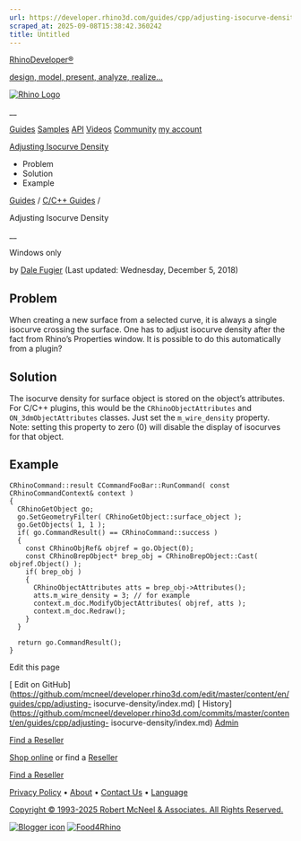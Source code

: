 ```yaml
---
url: https://developer.rhino3d.com/guides/cpp/adjusting-isocurve-density/
scraped_at: 2025-09-08T15:38:42.360242
title: Untitled
---
```


[RhinoDeveloper®](/)

[design, model, present, analyze, realize...](/)

[![Rhino Logo](https://developer.rhino3d.com/images/rhinodevlogo.png)](/)

__

[Guides](https://developer.rhino3d.com/guides)
[Samples](https://developer.rhino3d.com/samples)
[API](https://developer.rhino3d.com/api)
[Videos](https://developer.rhino3d.com/videos)
[Community](https://discourse.mcneel.com/c/rhino-developer) [my account
](https://www.rhino3d.com/my-account/ "Manage your account, licenses, and
teams")

[Adjusting Isocurve
Density](https://developer.rhino3d.com/guides/cpp/adjusting-isocurve-density/)

  * Problem
  * Solution
  * Example

[Guides](https://developer.rhino3d.com/en/guides/) / [C/C++
Guides](https://developer.rhino3d.com/en/guides/cpp/) /

Adjusting Isocurve Density

__

Windows only

by [Dale Fugier](https://discourse.mcneel.com/u/dale/) (Last updated:
Wednesday, December 5, 2018)

## Problem

When creating a new surface from a selected curve, it is always a single
isocurve crossing the surface. One has to adjust isocurve density after the
fact from Rhino’s Properties window. It is possible to do this automatically
from a plugin?

## Solution

The isocurve density for surface object is stored on the object’s attributes.
For C/C++ plugins, this would be the `CRhinoObjectAttributes` and
`ON_3dmObjectAttributes` classes. Just set the `m_wire_density` property.
Note: setting this property to zero (0) will disable the display of isocurves
for that object.

## Example

    
    
    CRhinoCommand::result CCommandFooBar::RunCommand( const CRhinoCommandContext& context )
    {
      CRhinoGetObject go;
      go.SetGeometryFilter( CRhinoGetObject::surface_object );
      go.GetObjects( 1, 1 );
      if( go.CommandResult() == CRhinoCommand::success )
      {
        const CRhinoObjRef& objref = go.Object(0);
        const CRhinoBrepObject* brep_obj = CRhinoBrepObject::Cast( objref.Object() );
        if( brep_obj )
        {
          CRhinoObjectAttributes atts = brep_obj->Attributes();
          atts.m_wire_density = 3; // for example
          context.m_doc.ModifyObjectAttributes( objref, atts );
          context.m_doc.Redraw();
        }
      }
    
      return go.CommandResult();
    }
    

Edit this page

[ Edit on
GitHub](https://github.com/mcneel/developer.rhino3d.com/edit/master/content/en/guides/cpp/adjusting-
isocurve-density/index.md) [
History](https://github.com/mcneel/developer.rhino3d.com/commits/master/content/en/guides/cpp/adjusting-
isocurve-density/index.md) [ Admin](https://developer.rhino3d.com/admin)

[Find a Reseller](https://www.rhino3d.com/sales)

[Shop online](https://www.rhino3d.com/store) or find a
[Reseller](https://www.rhino3d.com/sales)

[Find a Reseller](https://www.rhino3d.com/sales)

[Privacy Policy](https://www.rhino3d.com/privacy) •
[About](https://www.rhino3d.com/mcneel/about) • [Contact
Us](https://www.rhino3d.com/mcneel/contact) • [
Language](https://www.rhino3d.com/language "Change to a different region or
language")

[Copyright © 1993-2025 Robert McNeel & Associates. All Rights
Reserved.](https://www.rhino3d.com/mcneel/about)

[](https://www.facebook.com/McNeelRhinoceros/)
[](https://twitter.com/bobmcneel) [](https://www.linkedin.com/groups/75313/)
[](https://www.youtube.com/user/RhinoGuide/videos) [](https://vimeo.com/rhino)
[![Blogger
icon](https://developer.rhino3d.com/images/blogger.svg)](http://blog.rhino3d.com/)
[![Food4Rhino](https://developer.rhino3d.com/images/f4r_icon_01.svg)](https://www.food4rhino.com)

